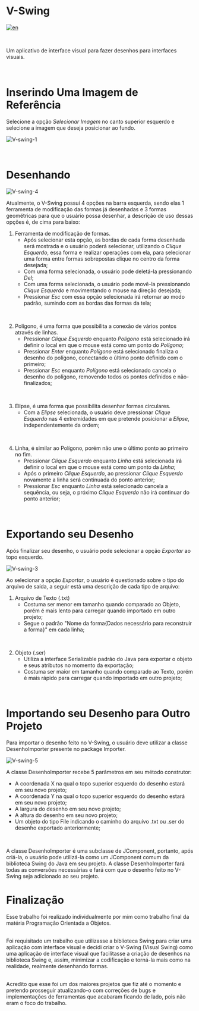 # V-Swing

[![en](https://img.shields.io/badge/lang-en-red.svg)](https://github.com/Vinokaa/V-Swing/blob/master/README.md)

<br>

Um aplicativo de interface visual para fazer desenhos para interfaces visuais.

<br>

# Inserindo Uma Imagem de Referência

Selecione a opção *Selecionar Imagem* no canto superior esquerdo e selecione a imagem que deseja posicionar ao fundo.

![V-swing-1](https://github.com/user-attachments/assets/835d9a6f-ff09-4d9a-b1dc-eef49ed31abc)

<br>

# Desenhando

![V-swing-4](https://github.com/user-attachments/assets/9be5595c-6dcd-4359-a22a-ec1e27fb82ba)

Atualmente, o V-Swing possui 4 opções na barra esquerda, sendo elas 1 ferramenta de modificação das formas já desenhadas e 3 formas geométricas para que o usuário possa desenhar, a descrição de uso dessas opções é, de cima para baixo:

1. Ferramenta de modificação de formas.
   - Após selecionar esta opção, as bordas de cada forma desenhada será mostrada e o usuário poderá selecionar, utilizando o _Clique Esquerdo_, essa forma e realizar operações com ela, para selecionar uma forma entre formas sobrepostas clique no centro da forma desejada;
   - Com uma forma selecionada, o usuário pode deletá-la pressionando _Del_;
   - Com uma forma selecionada, o usuário pode movê-la pressionando _Clique Esquerdo_ e movimentando o mouse na direção desejada;
   - Pressionar _Esc_ com essa opção selecionada irá retornar ao modo padrão, sumindo com as bordas das formas da tela;
<br>

2. Polígono, é uma forma que possibilita a conexão de vários pontos através de linhas.
   - Pressionar _Clique Esquerdo_ enquanto _Polígono_ está selecionado irá definir o local em que o mouse está como um ponto do _Polígono_;
   - Pressionar _Enter_ enquanto _Polígono_ está selecionado finaliza o desenho do polígono, conectando o último ponto definido com o primeiro;
   - Pressionar _Esc_ enquanto _Polígono_ está selecionado cancela o desenho do polígono, removendo todos os pontos definidos e não-finalizados;
<br>

3. Elipse, é uma forma que possibilita desenhar formas circulares.
   - Com a _Elipse_ selecionada, o usuário deve pressionar _Clique Esquerdo_ nas 4 extremidades em que pretende posicionar a _Elipse_, independentemente da ordem;
<br>

4. Linha, é similar ao Polígono, porém não une o último ponto ao primeiro no fim.
   - Pressionar _Clique Esquerdo_ enquanto _Linha_ está selecionada irá definir o local em que o mouse está como um ponto da _Linha_;
   - Após o primeiro _Clique Esquerdo_, ao pressionar _Clique Esquerdo_ novamente a linha será continuada do ponto anterior;
   - Pressionar _Esc_ enquanto _Linha_ está selecionado cancela a sequência, ou seja, o próximo _Clique Esquerdo_ não irá continuar do ponto anterior;
<br>

# Exportando seu Desenho

Após finalizar seu desenho, o usuário pode selecionar a opção _Exportar_ ao topo esquerdo.

![V-swing-3](https://github.com/user-attachments/assets/ddb05466-ce59-419f-870b-54d56802ec56)

Ao selecionar a opção _Exportar_, o usuário é questionado sobre o tipo do arquivo de saída, a seguir está uma descrição de cada tipo de arquivo:

1. Arquivo de Texto (.txt)
   - Costuma ser menor em tamanho quando comparado ao Objeto, porém é mais lento para carregar quando importado em outro projeto;
   - Segue o padrão "Nome da forma{Dados necessário para reconstruir a forma}" em cada linha;
<br>

2. Objeto (.ser)
   - Utiliza a interface Serializable padrão do Java para exportar o objeto e seus atributos no momento da exportação;
   - Costuma ser maior em tamanho quando comparado ao Texto, porém é mais rápido para carregar quando importado em outro projeto;
<br>

# Importando seu Desenho para Outro Projeto

Para importar o desenho feito no V-Swing, o usuário deve utilizar a classe DesenhoImporter presente no package Importer.

![V-swing-5](https://github.com/user-attachments/assets/5a036ade-0e9c-4a97-8b28-da89b38dc961)

A classe DesenhoImporter recebe 5 parâmetros em seu método construtor:
  - A coordenada X na qual o topo superior esquerdo do desenho estará em seu novo projeto;
  - A coordenada Y na qual o topo superior esquerdo do desenho estará em seu novo projeto;
  - A largura do desenho em seu novo projeto;
  - A altura do desenho em seu novo projeto;
  - Um objeto do tipo File indicando o caminho do arquivo .txt ou .ser do desenho exportado anteriormente;
<br>

A classe DesenhoImporter é uma subclasse de JComponent, portanto, após criá-la, o usuário pode utilizá-la como um JComponent comum da biblioteca Swing do Java em seu projeto. A classe DesenhoImporter fará todas as conversões necessárias e fará com que o desenho feito no V-Swing seja adicionado ao seu projeto.
<br>

# Finalização

Esse trabalho foi realizado individualmente por mim como trabalho final da matéria Programação Orientada a Objetos.
<br><br>

Foi requisitado um trabalho que utilizasse a biblioteca Swing para criar uma aplicação com interface visual e decidi criar o V-Swing (Visual Swing) como uma aplicação de interface visual que facilitasse a criação de desenhos na biblioteca Swing e, assim, minimizar a codificação e torná-la mais como na realidade, realmente desenhando formas.
<br><br>

Acredito que esse foi um dos maiores projetos que fiz até o momento e pretendo prosseguir atualizando-o com correções de bugs e implementações de ferramentas que acabaram ficando de lado, pois não eram o foco do trabalho.
